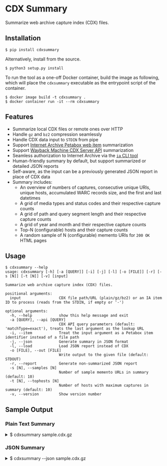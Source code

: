 # CDX Summary

Summarize web archive capture index (CDX) files.

## Installation

```
$ pip install cdxsummary
```

Alternatively, install from the source.

```
$ python3 setup.py install
```

To run the tool as a one-off Docker container, build the image as following, which will place the `cdxsummary` executable as the entrypoint script of the container.

```
$ docker image build -t cdxsummary .
$ docker container run -it --rm cdxsummary
```

## Features

* Summarize local CDX files or remote ones over HTTP
* Handle `gz` and `bz2` compression seamlessly
* Handle CDX data input to `STDIN` from pipe
* Support [Internet Archive Petabox web item](https://archive.org/services/docs/api/items.html) summarization
* Support [Wayback Machine CDX Server API](https://github.com/internetarchive/wayback/tree/master/wayback-cdx-server) summarization
* Seamless authorization to Internet Archive via the [`ia` CLI tool](https://archive.org/services/docs/api/internetarchive/quickstart.html#configuring)
* Human-friendly summary by default, but support summarized or detailed JSON reports
* Self-aware, as the input can be a previously generated JSON report in place of CDX data
* Summary includes:
  * An overview of numbers of captures, consecutive unique URIs, unique hosts, accumulated WARC records size, and the first and last datetimes
  * A grid of media types and status codes and their respective capture counts
  * A grid of path and query segment length and their respective capture counts
  * A grid of year and month and their respective capture counts
  * Top-N (configurable) hosts and their capture counts
  * A random sample of N (configurable) memento URIs for `200 OK` HTML pages

## Usage

```
$ cdxsummary --help
usage: cdxsummary [-h] [-a [QUERY]] [-i] [-j] [-l] [-o [FILE]] [-r] [-s [N]] [-t [N]] [-v] [input]

Summarize web archive capture index (CDX) files.

positional arguments:
  input                 CDX file path/URL (plain/gz/bz2) or an IA item ID to process (reads from the STDIN, if empty or '-')

optional arguments:
  -h, --help            show this help message and exit
  -a [QUERY], --api [QUERY]
                        CDX API query parameters (default: 'matchType=exact'), treats the last argument as the lookup URL
  -i, --item            Treat the input argument as a Petabox item identifier instead of a file path
  -j, --json            Generate summary in JSON format
  -l, --load            Load JSON report instead of CDX
  -o [FILE], --out [FILE]
                        Write output to the given file (default: STDOUT)
  -r, --report          Generate non-summarized JSON report
  -s [N], --samples [N]
                        Number of sample memento URLs in summary (default: 10)
  -t [N], --tophosts [N]
                        Number of hosts with maximum captures in summary (default: 10)
  -v, --version         Show version number
```

## Sample Output

### Plain Text Summary

<details>
  <summary>$ cdxsummary sample.cdx.gz</summary>

```
             CDX Overview             
 ──────────────────────────────────── 
 Total Captures in CDX         74,460 
 Consecutive Unique URLs       71,599 
 Consecutive Unique Hosts      12,133 
 Total WARC Records Size      10.2 GB 
 First Memento Date       Mar 18 2021 
 Last Memento Date        Mar 18 2021 
 ──────────────────────────────────── 

     MIME Type and Status Code Distribution      
 ─────────────────────────────────────────────── 
 MIME          2XX    3XX   4XX 5XX Other  TOTAL 
 ─────────────────────────────────────────────── 
 HTML       25,853  8,419 6,138 177     1 40,588 
 Image       9,337      8    39   0     0  9,384 
 CSS         4,027      0     0   0     0  4,027 
 JavaScript  4,219      0     0   0     0  4,219 
 JSON          192      1    24   1     0    218 
 XML           463      9    80  13     0    565 
 Text        5,729    185   128   5     0  6,047 
 PDF         3,282     12     1   0     0  3,295 
 Font           83      0     0   0     0     83 
 Audio           7      0     0   0     0      7 
 Video          36      0     0   0     0     36 
 Other       1,250  4,443   270  28     0  5,991 
 ─────────────────────────────────────────────── 
 TOTAL      54,478 13,077 6,680 224     1 74,460 
 ─────────────────────────────────────────────── 

            Path and Query Segments            
 ───────────────────────────────────────────── 
 Path      Q0    Q1    Q2  Q3  Q4 Other  TOTAL 
 ───────────────────────────────────────────── 
 P0     3,625   296    52  38  19    13  4,043 
 P1    22,874 1,309   625 151  48   110 25,117 
 P2    12,790 1,357   624 173 190    84 15,218 
 P3     9,558   809   231 110  61   113 10,882 
 P4     5,770   694   150  30  16   126  6,786 
 Other  8,515 3,375   252  36  94   142 12,414 
 ───────────────────────────────────────────── 
 TOTAL 63,132 7,840 1,934 538 428   588 74,460 
 ───────────────────────────────────────────── 

             Year and Month Distribution             
 ─────────────────────────────────────────────────── 
 Year 01 02     03 04 05 06 07 08 09 10 11 12  TOTAL 
 ─────────────────────────────────────────────────── 
 2021  0  0 74,460  0  0  0  0  0  0  0  0  0 74,460 
 ─────────────────────────────────────────────────── 

   Top 10 Out of 12,133 Hosts    
 ─────────────────────────────── 
 Host                   Captures 
 ─────────────────────────────── 
 cdc.gov                     550 
 facebook.com                508 
 sec.gov                     476 
 youtube.com                 382 
 fws.gov                     374 
 twitter.com                 370 
 census.gov                  317 
 online.star.bnl.gov         298 
 biomarkers.nlm.nih.gov      289 
 cancer.gov                  248 
 ─────────────────────────────── 
 OTHERS (12,123 Hosts)    70,648 
 ─────────────────────────────── 

       Random Sample of 10 OK HTML Mementos       
 ────────────────────────────────────────────────
 * https://web.archive.org/web/20210318000647/https://www.anl.gov/argonne-impacts
 * https://web.archive.org/web/20210318000929/http://www.usarmyjrotc.com/instructor/automation/jcims.php
 * https://web.archive.org/web/20210318000243/https://loc.gov/help/
 * https://web.archive.org/web/20210318000148/http://gp2.pawg.cap.gov/group-2-squadrons/reading-composite-sqdn-811
 * https://web.archive.org/web/20210318001600/https://era.nih.gov/help-tutorials/iedison
 * https://web.archive.org/web/20210318000451/https://www.ftc.gov/policy/hearings-competition-consumer-protection
 * https://web.archive.org/web/20210318000124/https://asap.gov/
 * https://web.archive.org/web/20210318001530/https://espfl.epa.gov/secondary/dataMap
 * https://web.archive.org/web/20210318000510/https://roundme.com/embed/ro6VYzBNE5vePdZ3xyph
 * https://web.archive.org/web/20210318000510/https://prevention.cancer.gov/news-and-events/videos-and-webinars
```
</details>

### JSON Summary

<details>
  <summary>$ cdxsummary --json sample.cdx.gz</summary>

```
$ cdxsummary --json sample.cdx.gz
{
  "captures": 74460,
  "urls": 71599,
  "hosts": 12133,
  "bytes": 10237687828,
  "first": "20210318000104",
  "last": "20210318003748",
  "tophosts": {
    "cdc.gov": 550,
    "facebook.com": 508,
    "sec.gov": 476,
    "youtube.com": 382,
    "fws.gov": 374,
    "twitter.com": 370,
    "census.gov": 317,
    "online.star.bnl.gov": 298,
    "biomarkers.nlm.nih.gov": 289,
    "cancer.gov": 248
  },
  "mimestatus": {
    "HTML": {
      "2XX": 25853,
      "3XX": 8419,
      "4XX": 6138,
      "5XX": 177,
      "Other": 1
    },
    "Image": {
      "2XX": 9337,
      "3XX": 8,
      "4XX": 39,
      "5XX": 0,
      "Other": 0
    },
    "CSS": {
      "2XX": 4027,
      "3XX": 0,
      "4XX": 0,
      "5XX": 0,
      "Other": 0
    },
    "JavaScript": {
      "2XX": 4219,
      "3XX": 0,
      "4XX": 0,
      "5XX": 0,
      "Other": 0
    },
    "JSON": {
      "2XX": 192,
      "3XX": 1,
      "4XX": 24,
      "5XX": 1,
      "Other": 0
    },
    "XML": {
      "2XX": 463,
      "3XX": 9,
      "4XX": 80,
      "5XX": 13,
      "Other": 0
    },
    "Text": {
      "2XX": 5729,
      "3XX": 185,
      "4XX": 128,
      "5XX": 5,
      "Other": 0
    },
    "PDF": {
      "2XX": 3282,
      "3XX": 12,
      "4XX": 1,
      "5XX": 0,
      "Other": 0
    },
    "Font": {
      "2XX": 83,
      "3XX": 0,
      "4XX": 0,
      "5XX": 0,
      "Other": 0
    },
    "Audio": {
      "2XX": 7,
      "3XX": 0,
      "4XX": 0,
      "5XX": 0,
      "Other": 0
    },
    "Video": {
      "2XX": 36,
      "3XX": 0,
      "4XX": 0,
      "5XX": 0,
      "Other": 0
    },
    "Revisit": {
      "2XX": 0,
      "3XX": 0,
      "4XX": 0,
      "5XX": 0,
      "Other": 0
    },
    "Other": {
      "2XX": 1250,
      "3XX": 4443,
      "4XX": 270,
      "5XX": 28,
      "Other": 0
    }
  },
  "pathquery": {
    "P0": {
      "Q0": 3625,
      "Q1": 296,
      "Q2": 52,
      "Q3": 38,
      "Q4": 19,
      "Other": 13
    },
    "P1": {
      "Q0": 22874,
      "Q1": 1309,
      "Q2": 625,
      "Q3": 151,
      "Q4": 48,
      "Other": 110
    },
    "P2": {
      "Q0": 12790,
      "Q1": 1357,
      "Q2": 624,
      "Q3": 173,
      "Q4": 190,
      "Other": 84
    },
    "P3": {
      "Q0": 9558,
      "Q1": 809,
      "Q2": 231,
      "Q3": 110,
      "Q4": 61,
      "Other": 113
    },
    "P4": {
      "Q0": 5770,
      "Q1": 694,
      "Q2": 150,
      "Q3": 30,
      "Q4": 16,
      "Other": 126
    },
    "Other": {
      "Q0": 8515,
      "Q1": 3375,
      "Q2": 252,
      "Q3": 36,
      "Q4": 94,
      "Other": 142
    }
  },
  "yearmonth": {
    "2021": {
      "01": 0,
      "02": 0,
      "03": 74460,
      "04": 0,
      "05": 0,
      "06": 0,
      "07": 0,
      "08": 0,
      "09": 0,
      "10": 0,
      "11": 0,
      "12": 0
    }
  },
  "samples": [
    [
      "20210318000647",
      "https://www.anl.gov/argonne-impacts"
    ],
    [
      "20210318000929",
      "http://www.usarmyjrotc.com/instructor/automation/jcims.php"
    ],
    [
      "20210318000243",
      "https://loc.gov/help/"
    ],
    [
      "20210318000148",
      "http://gp2.pawg.cap.gov/group-2-squadrons/reading-composite-sqdn-811"
    ],
    [
      "20210318001600",
      "https://era.nih.gov/help-tutorials/iedison"
    ],
    [
      "20210318000451",
      "https://www.ftc.gov/policy/hearings-competition-consumer-protection"
    ],
    [
      "20210318000124",
      "https://asap.gov/"
    ],
    [
      "20210318001530",
      "https://espfl.epa.gov/secondary/dataMap"
    ],
    [
      "20210318000510",
      "https://roundme.com/embed/ro6VYzBNE5vePdZ3xyph"
    ],
    [
      "20210318000510",
      "https://prevention.cancer.gov/news-and-events/videos-and-webinars"
    ]
  ]
}
```
</details>
